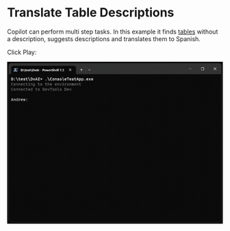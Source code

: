 # Translate Table Descriptions

Copilot can perform multi step tasks. In this example it finds [tables](https://learn.microsoft.com/en-us/power-apps/maker/data-platform/entity-overview) without a description, suggests descriptions and translates them to Spanish.

Click Play:

![Translate Table Descriptions](assets/images/TranslateDescriptions.gif)
